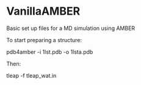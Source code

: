 # VanillaAMBER
Basic set up files for a MD simulation using AMBER

To start preparing a structure:

  pdb4amber -i 1lst.pdb -o 1lsta.pdb

Then:

  tleap -f tleap_wat.in
  
  
